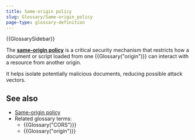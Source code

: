 ```yaml
---
title: Same-origin policy
slug: Glossary/Same-origin_policy
page-type: glossary-definition
---
```


{{GlossarySidebar}}

The **[same-origin policy](/en-US/docs/Web/Security/Same-origin_policy)** is a critical security mechanism that restricts how a document or script loaded from one {{Glossary("origin")}} can interact with a resource from another origin.

It helps isolate potentially malicious documents, reducing possible attack vectors.

## See also

- [Same-origin policy](/en-US/docs/Web/Security/Same-origin_policy)
- Related glossary terms:
  - {{Glossary("CORS")}}
  - {{Glossary("origin")}}
